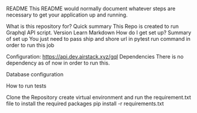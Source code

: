 README
This README would normally document whatever steps are necessary to get your application up and running.

What is this repository for?
Quick summary This Repo is created to run Graphql API script.
Version
Learn Markdown
How do I get set up?
Summary of set up You just need to pass ship and shore url in pytest run command in order to run this job

Configuration: https://api.dev.airstack.xyz/gql
Dependencies There is no dependency as of now in order to run this.

Database configuration

How to run tests


Clone the Repository create virtual environment and run the requirement.txt file to install the required packages 
pip install -r requirements.txt
